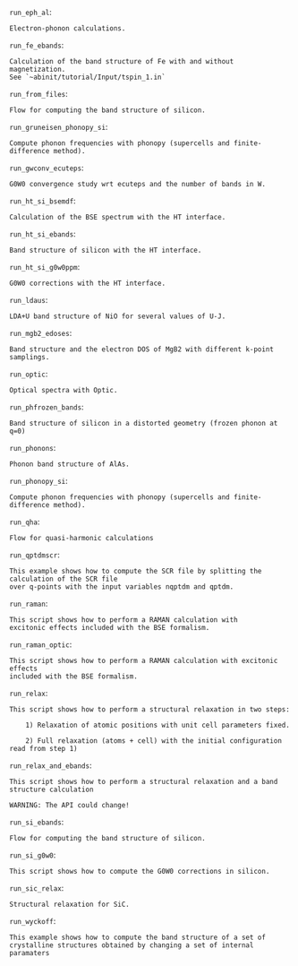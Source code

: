 ``run_eph_al``:

    Electron-phonon calculations.

``run_fe_ebands``:

    Calculation of the band structure of Fe with and without magnetization.
    See `~abinit/tutorial/Input/tspin_1.in`

``run_from_files``:

    Flow for computing the band structure of silicon.

``run_gruneisen_phonopy_si``:

    Compute phonon frequencies with phonopy (supercells and finite-difference method).

``run_gwconv_ecuteps``:

    G0W0 convergence study wrt ecuteps and the number of bands in W.

``run_ht_si_bsemdf``:

    Calculation of the BSE spectrum with the HT interface.

``run_ht_si_ebands``:

    Band structure of silicon with the HT interface.

``run_ht_si_g0w0ppm``:

    G0W0 corrections with the HT interface.

``run_ldaus``:

    LDA+U band structure of NiO for several values of U-J.

``run_mgb2_edoses``:

    Band structure and the electron DOS of MgB2 with different k-point samplings.

``run_optic``:

    Optical spectra with Optic.

``run_phfrozen_bands``:

    Band structure of silicon in a distorted geometry (frozen phonon at q=0)

``run_phonons``:

    Phonon band structure of AlAs.

``run_phonopy_si``:

    Compute phonon frequencies with phonopy (supercells and finite-difference method).

``run_qha``:

    Flow for quasi-harmonic calculations

``run_qptdmscr``:

    This example shows how to compute the SCR file by splitting the calculation of the SCR file
    over q-points with the input variables nqptdm and qptdm.

``run_raman``:

    This script shows how to perform a RAMAN calculation with 
    excitonic effects included with the BSE formalism.

``run_raman_optic``:

    This script shows how to perform a RAMAN calculation with excitonic effects 
    included with the BSE formalism.

``run_relax``:

    This script shows how to perform a structural relaxation in two steps:
    
        1) Relaxation of atomic positions with unit cell parameters fixed.
    
        2) Full relaxation (atoms + cell) with the initial configuration read from step 1)

``run_relax_and_ebands``:

    This script shows how to perform a structural relaxation and a band structure calculation
    
    WARNING: The API could change!

``run_si_ebands``:

    Flow for computing the band structure of silicon.

``run_si_g0w0``:

    This script shows how to compute the G0W0 corrections in silicon.

``run_sic_relax``:

    Structural relaxation for SiC.

``run_wyckoff``:

    This example shows how to compute the band structure of a set of
    crystalline structures obtained by changing a set of internal paramaters


